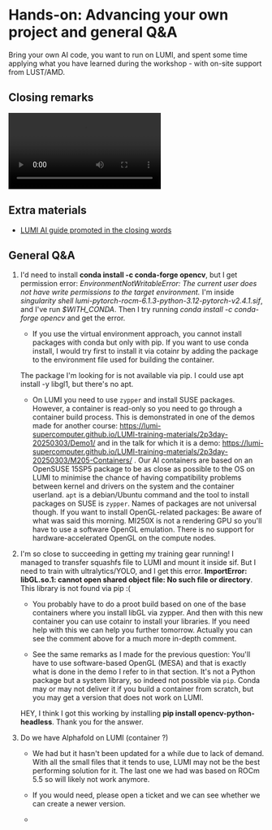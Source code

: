# Hands-on: Advancing your own project and general Q&A

Bring your own AI code, you want to run on LUMI, and spent some time applying what 
you have learned during the workshop - with on-site support from LUST/AMD.

## Closing remarks

<video src="https://462000265.lumidata.eu/ai-20250527/recordings/E12_Conclusions.mp4" controls="controls"></video>


## Extra materials

-   [LUMI AI guide promoted in the closing words](https://github.com/Lumi-supercomputer/LUMI-AI-Guide)

## General Q&A

1.  I'd need to install **conda install -c conda-forge opencv**, but I get permission error: *EnvironmentNotWritableError: The current user does not have write permissions to the target environment.* I'm inside *singularity shell lumi-pytorch-rocm-6.1.3-python-3.12-pytorch-v2.4.1.sif*, and I've run *$WITH_CONDA*. Then I try running *conda install -c conda-forge opencv* and get the error.

    -   If you use the virtual environment approach, you cannot install packages with conda but only with pip. If you want to use conda install, I would try first to install it via cotainr by adding the package to the environment file used for building the container.

    The package I'm looking for is not available via pip. I could use apt install -y libgl1, but there's no apt.

    -   On LUMI you need to use `zypper` and install SUSE packages. However, a container is read-only so you need to go through a container build process. This is demonstrated in one of the demos made for another course: https://lumi-supercomputer.github.io/LUMI-training-materials/2p3day-20250303/Demo1/ and in the talk for which it is a demo: https://lumi-supercomputer.github.io/LUMI-training-materials/2p3day-20250303/M205-Containers/ . Our AI containers are based on an OpenSUSE 15SP5 package to be as close as possible to the OS on LUMI to minimise the chance of having compatibility problems between kernel and drivers on the system and the container userland. `apt` is a debian/Ubuntu command and the tool to install packages on SUSE is `zypper`.  Names of packages are not universal though. If you want to install OpenGL-related packages: Be aware of what was said this morning. MI250X is not a rendering GPU so you'll have to use a software OpenGL emulation. There is no support for hardware-accelerated OpenGL on the compute nodes.

2.  I'm so close to succeeding in getting my training gear running! I managed to transfer squashfs file to LUMI and mount it inside sif. But I need to train with ultralytics/YOLO, and I get this error. **ImportError: libGL.so.1: cannot open shared object file: No such file or directory**. This library is not found via pip :(

    -   You probably have to do a proot build based on one of the base containers where you install libGL via zypper. And then with this new container you can use cotainr to install your libraries. If you need help with this we can help you further tomorrow. Actually you can see the comment above for a much more in-depth comment.

    -   See the same remarks as I made for the previous question: You'll have to use software-based OpenGL (MESA) and that is exactly what is done in the demo I refer to in that section. It's not a Python package but a system library, so indeed not possible via `pip`. Conda may or may not deliver it if you build a container from scratch, but you may get a version that does not work on LUMI.

    HEY, I think I got this working by installing **pip install opencv-python-headless**. Thank you for the answer.

3.  Do we have Alphafold on LUMI (container ?) 

    -   We had but it hasn't been updated for a while due to lack of demand. With all the small files that it tends to use, LUMI may not be the best performing solution for it. The last one we had was based on ROCm 5.5 so will likely not work anymore.

    -   If you would need, please open a ticket and we can see whether we can create a newer version.
    -   